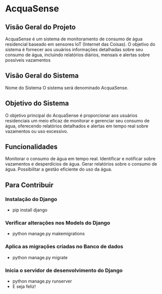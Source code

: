 # AcquaSense

## Visão Geral do Projeto
AcquaSense é um sistema de monitoramento de consumo de água residencial baseado em sensores IoT (Internet das Coisas). O objetivo do sistema é fornecer aos usuários informações detalhadas sobre seu consumo de água, incluindo relatórios diários, mensais e alertas sobre possíveis vazamentos

## Visão Geral do Sistema
Nome do Sistema
O sistema será denominado AcquaSense.

## Objetivo do Sistema
O objetivo principal do AcquaSense é proporcionar aos usuários residenciais um meio eficaz de monitorar e gerenciar seu consumo de água, oferecendo relatórios detalhados e alertas em tempo real sobre vazamentos ou uso excessivo.

## Funcionalidades
Monitorar o consumo de água em tempo real.
Identificar e notificar sobre vazamentos e desperdícios de água.
Gerar relatórios sobre o consumo de água.
Possibilitar a gestão eficiente do uso da água.

## Para Contribuir

### Instalação do Django
 - pip install django 

### Verificar alterações nos Models do Django
 - python manage.py makemigrations 

### Aplica as migrações criadas no Banco de dados
- python manage.py migrate

### Inicia o servidor de desenvolvimento do Django
- python manage.py runserver
- E seja feliz!

